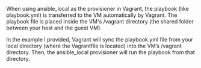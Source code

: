 When using ansible_local as the provisioner in Vagrant, the playbook (like playbook.yml) is transferred to the VM automatically by Vagrant. The playbook file is placed inside the VM's /vagrant directory (the shared folder between your host and the guest VM).

In the example I provided, Vagrant will sync the playbook.yml file from your local directory (where the Vagrantfile is located) into the VM’s /vagrant directory. Then, the ansible_local provisioner will run the playbook from that directory.
